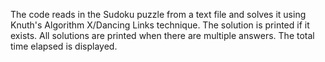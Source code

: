 The code reads in the Sudoku puzzle from a text file and solves it using Knuth's Algorithm X/Dancing Links technique. The solution is printed if it exists. All solutions are printed when there are multiple answers. The total time elapsed is displayed.